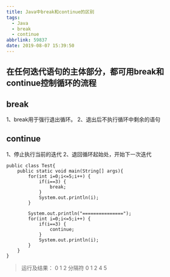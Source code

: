 ```yaml
---
title: Java中break和continue的区别
tags:
  - Java
  - break
  - continue
abbrlink: 59837
date: 2019-08-07 15:39:50
---
```

## 在任何迭代语句的主体部分，都可用break和continue控制循环的流程

## break
1、break用于强行退出循环。
2、退出后不执行循环中剩余的语句
## continue
1、停止执行当前的迭代
2、退回循环起始处，开始下一次迭代

<!--more-->

```
public class Test{
    public static void main(String[] args){
    	for(int i=0;i<=5;i++) {
    		if(i==3) {
    			break;
    		}
    		System.out.println(i);
    	}
    	
    	System.out.println("===============");
    	for(int i=0;i<=5;i++) {
    		if(i==3) {
    			continue;
    		}
    		System.out.println(i);
    	}
    }
}
```

>运行及结果：
>0
>1
>2
>分隔符
>0
>1
>2
>4
>5
